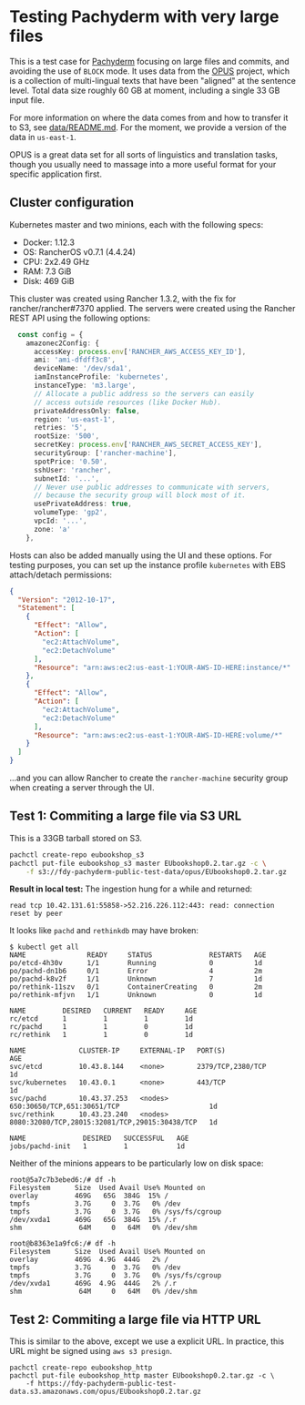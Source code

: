 # Testing Pachyderm with very large files

This is a test case for [Pachyderm][] focusing on large files and commits,
and avoiding the use of `BLOCK` mode.  It uses data from the [OPUS][]
project, which is a collection of multi-lingual texts that have been
"aligned" at the sentence level.  Total data size roughly 60 GB at moment,
including a single 33 GB input file.

For more information on where the data comes from and how to transfer it to
S3, see [data/README.md](./data/README.md).  For the moment, we provide a
version of the data in `us-east-1`.

OPUS is a great data set for all sorts of linguistics and translation
tasks, though you usually need to massage into a more useful format for
your specific application first.

## Cluster configuration

Kubernetes master and two minions, each with the following specs:

- Docker: 1.12.3
- OS: RancherOS v0.7.1 (4.4.24)
- CPU: 2x2.49 GHz
- RAM: 7.3 GiB
- Disk: 469 GiB

This cluster was created using Rancher 1.3.2, with the fix for
rancher/rancher#7370 applied.  The servers were created using the Rancher
REST API using the following options:

```typescript
  const config = {
    amazonec2Config: {
      accessKey: process.env['RANCHER_AWS_ACCESS_KEY_ID'],
      ami: 'ami-dfdff3c8',
      deviceName: '/dev/sda1',
      iamInstanceProfile: 'kubernetes',
      instanceType: 'm3.large',
      // Allocate a public address so the servers can easily
      // access outside resources (like Docker Hub).
      privateAddressOnly: false,
      region: 'us-east-1',
      retries: '5',
      rootSize: '500',
      secretKey: process.env['RANCHER_AWS_SECRET_ACCESS_KEY'],
      securityGroup: ['rancher-machine'],
      spotPrice: '0.50',
      sshUser: 'rancher',
      subnetId: '...',
      // Never use public addresses to communicate with servers,
      // because the security group will block most of it.
      usePrivateAddress: true,
      volumeType: 'gp2',
      vpcId: '...',
      zone: 'a'
    },
```

Hosts can also be added manually using the UI and these options.  For
testing purposes, you can set up the instance profile `kubernetes` with EBS
attach/detach permissions:

```json
{
  "Version": "2012-10-17",
  "Statement": [
    {
      "Effect": "Allow",
      "Action": [
        "ec2:AttachVolume",
        "ec2:DetachVolume"
      ],
      "Resource": "arn:aws:ec2:us-east-1:YOUR-AWS-ID-HERE:instance/*"
    },
    {
      "Effect": "Allow",
      "Action": [
        "ec2:AttachVolume",
        "ec2:DetachVolume"
      ],
      "Resource": "arn:aws:ec2:us-east-1:YOUR-AWS-ID-HERE:volume/*"
    }
  ]
}
```

...and you can allow Rancher to create the `rancher-machine` security group
when creating a server through the UI.

## Test 1: Commiting a large file via S3 URL

This is a 33GB tarball stored on S3.

```sh
pachctl create-repo eubookshop_s3
pachctl put-file eubookshop_s3 master EUbookshop0.2.tar.gz -c \
    -f s3://fdy-pachyderm-public-test-data/opus/EUbookshop0.2.tar.gz
```

**Result in local test:** The ingestion hung for a while and returned:

```
read tcp 10.42.131.61:55858->52.216.226.112:443: read: connection reset by peer
```

It looks like `pachd` and `rethinkdb` may have broken:

```
$ kubectl get all
NAME               READY     STATUS              RESTARTS   AGE
po/etcd-4h30v      1/1       Running             0          1d
po/pachd-dn1b6     0/1       Error               4          2m
po/pachd-k8v2f     1/1       Unknown             7          1d
po/rethink-11szv   0/1       ContainerCreating   0          2m
po/rethink-mfjvn   1/1       Unknown             0          1d

NAME         DESIRED   CURRENT   READY     AGE
rc/etcd      1         1         1         1d
rc/pachd     1         1         0         1d
rc/rethink   1         1         0         1d

NAME             CLUSTER-IP     EXTERNAL-IP   PORT(S)                                          AGE
svc/etcd         10.43.8.144    <none>        2379/TCP,2380/TCP                                1d
svc/kubernetes   10.43.0.1      <none>        443/TCP                                          1d
svc/pachd        10.43.37.253   <nodes>       650:30650/TCP,651:30651/TCP                      1d
svc/rethink      10.43.23.240   <nodes>       8080:32080/TCP,28015:32081/TCP,29015:30438/TCP   1d

NAME              DESIRED   SUCCESSFUL   AGE
jobs/pachd-init   1         1            1d
```

Neither of the minions appears to be particularly low on disk space:

```
root@5a7c7b3ebed6:/# df -h
Filesystem      Size  Used Avail Use% Mounted on
overlay         469G   65G  384G  15% /
tmpfs           3.7G     0  3.7G   0% /dev
tmpfs           3.7G     0  3.7G   0% /sys/fs/cgroup
/dev/xvda1      469G   65G  384G  15% /.r
shm              64M     0   64M   0% /dev/shm
```

```
root@b8363e1a9fc6:/# df -h
Filesystem      Size  Used Avail Use% Mounted on
overlay         469G  4.9G  444G   2% /
tmpfs           3.7G     0  3.7G   0% /dev
tmpfs           3.7G     0  3.7G   0% /sys/fs/cgroup
/dev/xvda1      469G  4.9G  444G   2% /.r
shm              64M     0   64M   0% /dev/shm
```

## Test 2: Commiting a large file via HTTP URL

This is similar to the above, except we use a explicit URL.  In practice,
this URL might be signed using `aws s3 presign`.

```
pachctl create-repo eubookshop_http
pachctl put-file eubookshop_http master EUbookshop0.2.tar.gz -c \
    -f https://fdy-pachyderm-public-test-data.s3.amazonaws.com/opus/EUbookshop0.2.tar.gz
```

[Pachyderm]: https://www.pachyderm.io/
[OPUS]: http://opus.lingfil.uu.se/index.php
